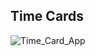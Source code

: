 ## Time Cards ##

![Time_Card_App]([assets/imgs/TC_1.png](https://github.com/tguimas/Portfolio/assets/imgs/TC_1.png))
